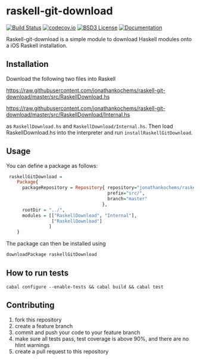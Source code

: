 # raskell-git-download
[![Build Status](https://travis-ci.org/jonathankochems/raskell-git-download.svg)](https://travis-ci.org/jonathankochems/raskell-git-download) [![codecov.io](http://codecov.io/github/jonathankochems/raskell-git-download/coverage.svg?branch=master)](http://codecov.io/github/jonathankochems/raskell-git-download?branch=master) [![BSD3 License](http://img.shields.io/badge/license-BSD3-brightgreen.svg)](https://tldrlegal.com/license/bsd-3-clause-license-%28revised%29) [![Documentation](https://img.shields.io/badge/Documentation-0.1.0.0-brightgreen.svg)](http://jonathankochems.github.io/raskell-git-download-doc/) 


Raskell-git-download is a simple module to download Haskell modules onto a iOS Raskell installation. 

## Installation

Download the following two files into Raskell 

  https://raw.githubusercontent.com/jonathankochems/raskell-git-download/master/src/RaskellDownload.hs 

  https://raw.githubusercontent.com/jonathankochems/raskell-git-download/master/src/RaskellDownload/Internal.hs

as `RaskellDownload.hs` and `RaskellDownload/Internal.hs`. Then load RaskellDownload.hs into the interpreter and run `installRaskellGitDownload`.

## Usage

You can define a package as follows:

```haskell
 raskellGitDownload = 
 	Package{
      packageRepository = Repository{ repository="jonathankochems/raskell-git-download",
                                      prefix="src/",
                                      branch="master"
                                    },
      rootDir = "../",
      modules = [["RaskellDownload", "Internal"],
                 ["RaskellDownload"]
                ]
    }
```

The package can then be installed using

```haskell
downloadPackage raskellGitDownload
```

## How to run tests

```
cabal configure --enable-tests && cabal build && cabal test
```

## Contributing

1. fork this repository
2. create a feature branch
3. commit and push your code to your feature branch
4. make sure all tests pass, test coverage is above 90%, and there are no hlint warnings
5. create a pull request to this repository

